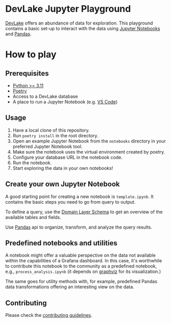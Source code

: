 <!--
Licensed to the Apache Software Foundation (ASF) under one or more
contributor license agreements.  See the NOTICE file distributed with
this work for additional information regarding copyright ownership.
The ASF licenses this file to You under the Apache License, Version 2.0
(the "License"); you may not use this file except in compliance with
the License.  You may obtain a copy of the License at

    http://www.apache.org/licenses/LICENSE-2.0

Unless required by applicable law or agreed to in writing, software
distributed under the License is distributed on an "AS IS" BASIS,
WITHOUT WARRANTIES OR CONDITIONS OF ANY KIND, either express or implied.
See the License for the specific language governing permissions and
limitations under the License.
-->

# DevLake Jupyter Playground

[DevLake](https://devlake.apache.org/) offers an abundance of data for exploration.
This playground contains a basic set-up to interact with the data using [Jupyter Notebooks](https://jupyter.org/) and [Pandas](https://pandas.pydata.org/).


# How to play

## Prerequisites
- [Python >= 3.11](https://www.python.org/downloads/)
- [Poetry](https://python-poetry.org/docs/#installation)
- Access to a DevLake database
- A place to run a Jupyter Notebook (e.g. [VS Code](https://code.visualstudio.com/))


## Usage
1. Have a local clone of this repository.
2. Run `poetry install` in the root directory.
3. Open an example Jupyter Notebook from the `notebooks` directory in your preferred Jupyter Notebook tool.
4. Make sure the notebook uses the virtual environment created by poetry.
5. Configure your database URL in the notebook code.
6. Run the notebook.
7. Start exploring the data in your own notebooks!


## Create your own Jupyter Notebook

A good starting point for creating a new notebook is `template.ipynb`.
It contains the basic steps you need to go from query to output.

To define a query, use the [Domain Layer Schema](https://devlake.apache.org/docs/DataModels/DevLakeDomainLayerSchema#schema-diagram) to get an overview of the available tables and fields.

Use [Pandas](https://pandas.pydata.org/) api to organize, transform, and analyze the query results.


## Predefined notebooks and utilities

A notebook might offer a valuable perspective on the data not available within the capabilities of a Grafana dashboard.
In this case, it's worthwhile to contribute this notebook to the community as a predefined notebook, e.g., `process_analysis.ipynb` (it depends on [graphviz](https://graphviz.org/) for its visualization.)

The same goes for utility methods with, for example, predefined Pandas data transformations offering an interesting view on the data.


## Contributing

Please check the [contributing guidelines](https://github.com/apache/incubator-devlake/blob/main/README.md#-how-to-contribute).
